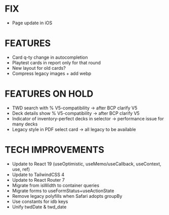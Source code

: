 # FIX
- Page update in iOS

# FEATURES
- Card q-ty change in autocompletion
- Playtest cards in report only for that round
- New layout for old cards?
- Compress legacy images + add webp

# FEATURES ON HOLD
- TWD search with % V5-compatibility -> after BCP clarify V5
- Deck details show % V5-compatibility -> after BCP clarify V5
- Indicator of inventory-perfect decks in selector -> performance issue for many decks
- Legacy style in PDF select card -> all legacy to be available

# TECH IMPROVEMENTS
- Update to React 19 (useOptimistic, useMemo/useCallback, useContext, use, ref)
- Update to TailwindCSS 4
- Update to React Router 7
- Migrate from isWidth to container queries
- Migrate forms to useFormStatus+useActionState
- Remove legacy polyfills when Safari adopts groupBy
- Use constants for idb keys
- Unify twdDate & twd_date
